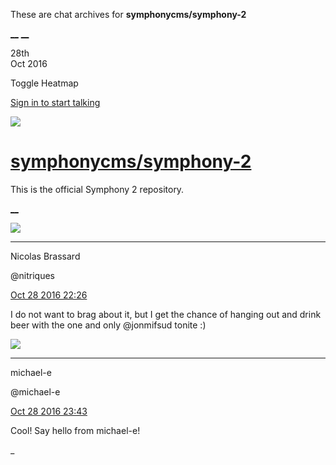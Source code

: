 These are chat archives for **symphonycms/symphony-2**

[__](/symphonycms/symphony-2/archives/2016/10/29)
[__](/symphonycms/symphony-2/archives/2016/10/27)

28th  
Oct 2016

Toggle Heatmap

[Sign in to start talking](/login?action=login&button=archive-login)

![](https://avatars-02.gitter.im/group/iv/3/57542c45c43b8c601977197e?s=48)

#  [symphonycms/symphony-2](/symphonycms/symphony-2)

This is the official Symphony 2 repository.

[ __ ](/orgs/symphonycms/rooms "More symphonycms rooms" )

![](https://avatars1.githubusercontent.com/u/771169?v=3&s=30)

__ __

Nicolas Brassard

@nitriques

[Oct 28 2016
22:26](https://gitter.im/symphonycms/symphony-2?at=5813d0a20e25dbfa11719e1b ""
)

I do not want to brag about it, but I get the chance of hanging out and drink
beer with the one and only @jonmifsud tonite :)

![](https://avatars2.githubusercontent.com/u/40072?v=3&s=30)

__ __

michael-e

@michael-e

[Oct 28 2016
23:43](https://gitter.im/symphonycms/symphony-2?at=5813e28783a2008d22e4b403 ""
)

Cool! Say hello from michael-e!

_

